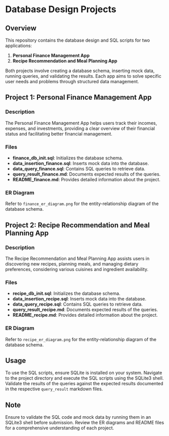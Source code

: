 # Database Design Projects

## Overview

This repository contains the database design and SQL scripts for two applications:
1. **Personal Finance Management App**
2. **Recipe Recommendation and Meal Planning App**

Both projects involve creating a database schema, inserting mock data, running queries, and validating the results. Each app aims to solve specific user needs and problems through structured data management.

## Project 1: Personal Finance Management App

### Description

The Personal Finance Management App helps users track their incomes, expenses, and investments, providing a clear overview of their financial status and facilitating better financial management.

### Files
- **finance_db_init.sql**: Initializes the database schema.
- **data_insertion_finance.sql**: Inserts mock data into the database.
- **data_query_finance.sql**: Contains SQL queries to retrieve data.
- **query_result_finance.md**: Documents expected results of the queries.
- **README_finance.md**: Provides detailed information about the project.

### ER Diagram
Refer to `finance_er_diagram.png` for the entity-relationship diagram of the database schema.

## Project 2: Recipe Recommendation and Meal Planning App

### Description

The Recipe Recommendation and Meal Planning App assists users in discovering new recipes, planning meals, and managing dietary preferences, considering various cuisines and ingredient availability.

### Files
- **recipe_db_init.sql**: Initializes the database schema.
- **data_insertion_recipe.sql**: Inserts mock data into the database.
- **data_query_recipe.sql**: Contains SQL queries to retrieve data.
- **query_result_recipe.md**: Documents expected results of the queries.
- **README_recipe.md**: Provides detailed information about the project.

### ER Diagram
Refer to `recipe_er_diagram.png` for the entity-relationship diagram of the database schema.

## Usage

To use the SQL scripts, ensure SQLite is installed on your system. Navigate to the project directory and execute the SQL scripts using the SQLite3 shell. Validate the results of the queries against the expected results documented in the respective `query_result` markdown files.

## Note

Ensure to validate the SQL code and mock data by running them in an SQLite3 shell before submission. Review the ER diagrams and README files for a comprehensive understanding of each project.